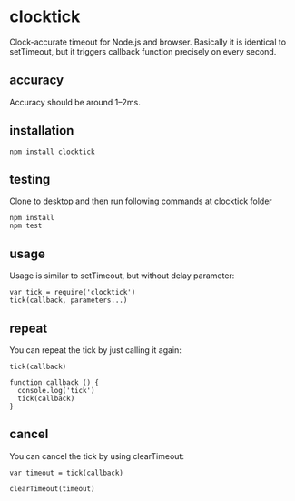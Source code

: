 # clocktick
Clock-accurate timeout for Node.js and browser.
Basically it is identical to setTimeout, but it triggers callback function precisely on every second.

## accuracy
Accuracy should be around 1–2ms.

## installation

    npm install clocktick

## testing
Clone to desktop and then run following commands at clocktick folder

    npm install
    npm test

## usage
Usage is similar to setTimeout, but without delay parameter:

    var tick = require('clocktick')
    tick(callback, parameters...)

## repeat

You can repeat the tick by just calling it again:

    tick(callback)

    function callback () {
      console.log('tick')
      tick(callback)
    }

## cancel

You can cancel the tick by using clearTimeout:

    var timeout = tick(callback)

    clearTimeout(timeout)
